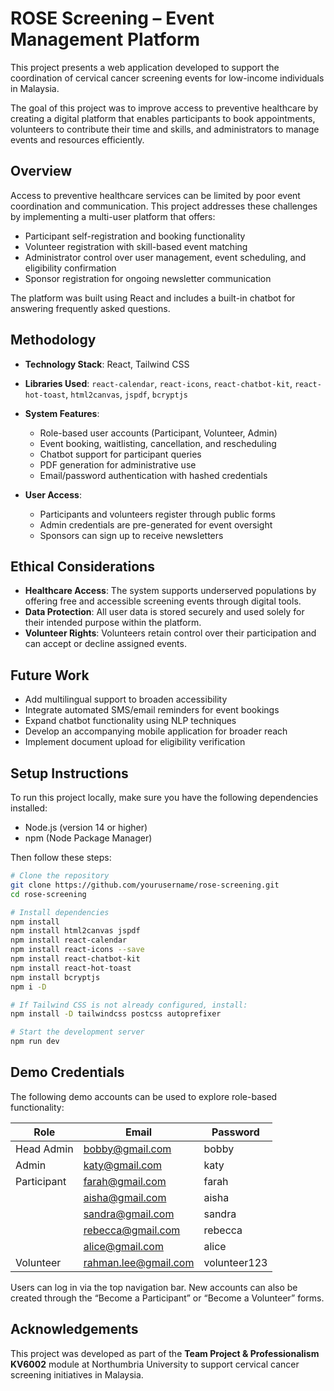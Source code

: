 # ROSE Screening – Event Management Platform

This project presents a web application developed to support the coordination of cervical cancer screening events for low-income individuals in Malaysia.

The goal of this project was to improve access to preventive healthcare by creating a digital platform that enables participants to book appointments, volunteers to contribute their time and skills, and administrators to manage events and resources efficiently.

## Overview

Access to preventive healthcare services can be limited by poor event coordination and communication. This project addresses these challenges by implementing a multi-user platform that offers:

- Participant self-registration and booking functionality
- Volunteer registration with skill-based event matching
- Administrator control over user management, event scheduling, and eligibility confirmation
- Sponsor registration for ongoing newsletter communication

The platform was built using React and includes a built-in chatbot for answering frequently asked questions.

## Methodology

- **Technology Stack**: React, Tailwind CSS  
- **Libraries Used**: `react-calendar`, `react-icons`, `react-chatbot-kit`, `react-hot-toast`, `html2canvas`, `jspdf`, `bcryptjs`

- **System Features**:
  - Role-based user accounts (Participant, Volunteer, Admin)
  - Event booking, waitlisting, cancellation, and rescheduling
  - Chatbot support for participant queries
  - PDF generation for administrative use
  - Email/password authentication with hashed credentials

- **User Access**:
  - Participants and volunteers register through public forms
  - Admin credentials are pre-generated for event oversight
  - Sponsors can sign up to receive newsletters

## Ethical Considerations

- **Healthcare Access**: The system supports underserved populations by offering free and accessible screening events through digital tools.
- **Data Protection**: All user data is stored securely and used solely for their intended purpose within the platform.
- **Volunteer Rights**: Volunteers retain control over their participation and can accept or decline assigned events.

## Future Work

- Add multilingual support to broaden accessibility
- Integrate automated SMS/email reminders for event bookings
- Expand chatbot functionality using NLP techniques
- Develop an accompanying mobile application for broader reach
- Implement document upload for eligibility verification

## Setup Instructions

To run this project locally, make sure you have the following dependencies installed:

- Node.js (version 14 or higher)
- npm (Node Package Manager)

Then follow these steps:

```bash
# Clone the repository
git clone https://github.com/yourusername/rose-screening.git
cd rose-screening

# Install dependencies
npm install
npm install html2canvas jspdf
npm install react-calendar
npm install react-icons --save
npm install react-chatbot-kit
npm install react-hot-toast
npm install bcryptjs
npm i -D

# If Tailwind CSS is not already configured, install:
npm install -D tailwindcss postcss autoprefixer

# Start the development server
npm run dev
```

## Demo Credentials

The following demo accounts can be used to explore role-based functionality:

| Role        | Email                    | Password       |
|-------------|--------------------------|----------------|
| Head Admin  | bobby@gmail.com          | bobby          |
| Admin       | katy@gmail.com           | katy           |
| Participant | farah@gmail.com          | farah          |
|             | aisha@gmail.com          | aisha          |
|             | sandra@gmail.com         | sandra         |
|             | rebecca@gmail.com        | rebecca        |
|             | alice@gmail.com          | alice          |
| Volunteer   | rahman.lee@gmail.com     | volunteer123   |

Users can log in via the top navigation bar. New accounts can also be created through the “Become a Participant” or “Become a Volunteer” forms.

## Acknowledgements

This project was developed as part of the **Team Project & Professionalism KV6002** module at Northumbria University to support cervical cancer screening initiatives in Malaysia.
